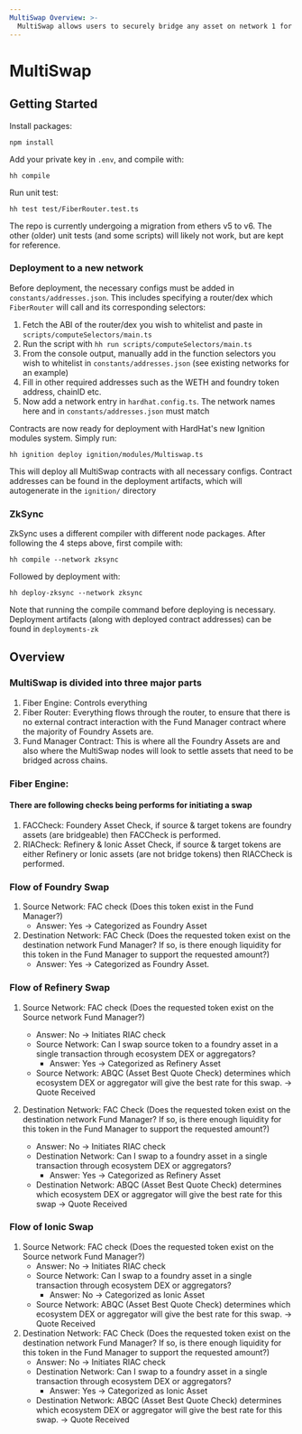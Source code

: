 ```yaml
---
MultiSwap Overview: >-
  MultiSwap allows users to securely bridge any asset on network 1 for any asset on network 2 at transaction speed. Read the docs here: https://docs.ferrumnetwork.io/ferrum-network-ecosystem/v/multiswap-and-multichain-liquidity-pool-bridge/
---
```


# MultiSwap

## Getting Started
Install packages:
```
npm install
```
Add your private key in `.env`, and compile with:
```
hh compile
```
Run unit test:
```
hh test test/FiberRouter.test.ts
```
The repo is currently undergoing a migration from ethers v5 to v6. The other (older) unit tests (and some scripts) will likely not work, but are kept for reference.

### Deployment to a new network
Before deployment, the necessary configs must be added in `constants/addresses.json`. This includes specifying a router/dex which `FiberRouter` will call and its corresponding selectors:

1. Fetch the ABI of the router/dex you wish to whitelist and paste in `scripts/computeSelectors/main.ts`
2. Run the script with `hh run scripts/computeSelectors/main.ts`
3. From the console output, manually add in the function selectors you wish to whitelist in `constants/addresses.json` (see existing networks for an example)
4. Fill in other required addresses such as the WETH and foundry token address, chainID etc.
5. Now add a network entry in `hardhat.config.ts`. The network names here and in `constants/addresses.json` must match

Contracts are now ready for deployment with HardHat's new Ignition modules system. Simply run:
```
hh ignition deploy ignition/modules/Multiswap.ts
```
This will deploy all MultiSwap contracts with all necessary configs. Contract addresses can be found in the deployment artifacts, which will autogenerate in the `ignition/` directory

### ZkSync
ZkSync uses a different compiler with different node packages. After following the 4 steps above, first compile with:
```
hh compile --network zksync
```
Followed by deployment with:
```
hh deploy-zksync --network zksync
```
Note that running the compile command before deploying is necessary. Deployment artifacts (along with deployed contract addresses) can be found in `deployments-zk`

## Overview
### MultiSwap is divided into three major parts 
1. Fiber Engine: Controls everything
2. Fiber Router: Everything flows through the router, to ensure that there is no external contract interaction with the Fund Manager contract where the majority of Foundry Assets are.
3. Fund Manager Contract: This is where all the Foundry Assets are and also where the MultiSwap nodes will look to settle assets that need to be bridged across chains.

### Fiber Engine:
#### There are following checks being performs for initiating a swap
1. FACCheck: Foundery Asset Check, if source & target tokens are foundry assets (are bridgeable) then FACCheck is performed. 
2. RIACheck: Refinery & Ionic Asset Check, if source & target tokens are either Refinery or Ionic assets (are not bridge tokens) then RIACCheck is performed. 

### Flow of Foundry Swap
1. Source Network: FAC check (Does this token exist in the Fund Manager?)
    - Answer: Yes -> Categorized as Foundry Asset
2. Destination Network: FAC Check (Does the requested token exist on the destination network Fund Manager? If so, is there enough liquidity for this token in the Fund Manager to support the requested amount?)
    - Answer: Yes -> Categorized as Foundry Asset.

### Flow of Refinery Swap
1. Source Network: FAC check (Does the requested token exist on the Source network Fund Manager?)
    - Answer: No -> Initiates RIAC check
    - Source Network: Can I swap source token to a foundry asset in a single transaction through ecosystem DEX or aggregators?
        - Answer: Yes -> Categorized as Refinery Asset
    - Source Network: ABQC (Asset Best Quote Check) determines which ecosystem DEX or aggregator will give the best rate for this swap. -> Quote Received

2. Destination Network: FAC Check (Does the requested token exist on the destination network Fund Manager? If so, is there enough liquidity for this token in the Fund Manager to support the requested amount?)
    - Answer: No -> Initiates RIAC check
    - Destination Network: Can I swap to a foundry asset in a single transaction through ecosystem DEX or aggregators?
        - Answer: Yes -> Categorized as Refinery Asset
    - Destination Network: ABQC (Asset Best Quote Check) determines which ecosystem DEX or aggregator will give the best rate for this swap -> Quote Received

### Flow of Ionic Swap

1. Source Network: FAC check (Does the requested token exist on the Source network Fund Manager?)
    - Answer: No -> Initiates RIAC check
    - Source Network: Can I swap to a foundry asset in a single transaction through ecosystem DEX or aggregators?
        - Answer: No -> Categorized as Ionic Asset
    - Source Network: ABQC (Asset Best Quote Check) determines which ecosystem DEX or aggregator will give the best rate for this swap. -> Quote Received
2.  Destination Network: FAC Check (Does the requested token exist on the destination network Fund Manager? If so, is there enough liquidity for this token in the Fund Manager to support the requested amount?)
    - Answer: No -> Initiates RIAC check
    - Destination Network: Can I swap to a foundry asset in a single transaction through ecosystem DEX or aggregators?
        - Answer: Yes -> Categorized as Ionic Asset
    - Destination Network: ABQC (Asset Best Quote Check) determines which ecosystem DEX or aggregator will give the best rate for this swap. -> Quote Received
    
